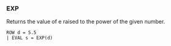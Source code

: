 <!--
This is generated by ESQL's AbstractFunctionTestCase. Do no edit it. See ../README.md for how to regenerate it.
-->

### EXP
Returns the value of e raised to the power of the given number.

```
ROW d = 5.5
| EVAL s = EXP(d)
```
